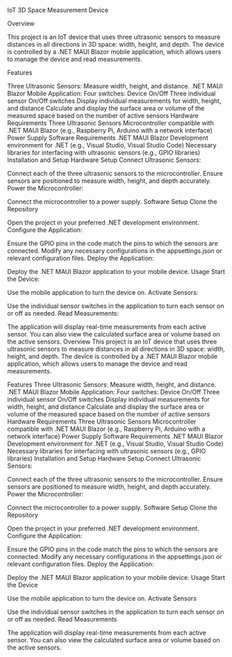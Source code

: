 IoT 3D Space Measurement Device


Overview

This project is an IoT device that uses three ultrasonic sensors to measure distances in all directions in 3D space: width, height, and depth. The device is controlled by a .NET MAUI Blazor mobile application, which allows users to manage the device and read measurements.

Features

Three Ultrasonic Sensors: Measure width, height, and distance.
.NET MAUI Blazor Mobile Application:
Four switches:
Device On/Off
Three individual sensor On/Off switches
Display individual measurements for width, height, and distance
Calculate and display the surface area or volume of the measured space based on the number of active sensors
Hardware Requirements
Three Ultrasonic Sensors
Microcontroller compatible with .NET MAUI Blazor (e.g., Raspberry Pi, Arduino with a network interface)
Power Supply
Software Requirements
.NET MAUI Blazor
Development environment for .NET (e.g., Visual Studio, Visual Studio Code)
Necessary libraries for interfacing with ultrasonic sensors (e.g., GPIO libraries)
Installation and Setup
Hardware Setup
Connect Ultrasonic Sensors:

Connect each of the three ultrasonic sensors to the microcontroller.
Ensure sensors are positioned to measure width, height, and depth accurately.
Power the Microcontroller:

Connect the microcontroller to a power supply.
Software Setup
Clone the Repository

Open the project in your preferred .NET development environment.
Configure the Application:

Ensure the GPIO pins in the code match the pins to which the sensors are connected.
Modify any necessary configurations in the appsettings.json or relevant configuration files.
Deploy the Application:

Deploy the .NET MAUI Blazor application to your mobile device.
Usage
Start the Device:

Use the mobile application to turn the device on.
Activate Sensors:

Use the individual sensor switches in the application to turn each sensor on or off as needed.
Read Measurements:

The application will display real-time measurements from each active sensor.
You can also view the calculated surface area or volume based on the active sensors.
Overview
This project is an IoT device that uses three ultrasonic sensors to measure distances in all directions in 3D space: width, height, and depth. The device is controlled by a .NET MAUI Blazor mobile application, which allows users to manage the device and read measurements.

Features
Three Ultrasonic Sensors: Measure width, height, and distance.
.NET MAUI Blazor Mobile Application:
Four switches:
Device On/Off
Three individual sensor On/Off switches
Display individual measurements for width, height, and distance
Calculate and display the surface area or volume of the measured space based on the number of active sensors
Hardware Requirements
Three Ultrasonic Sensors
Microcontroller compatible with .NET MAUI Blazor (e.g., Raspberry Pi, Arduino with a network interface)
Power Supply
Software Requirements
.NET MAUI Blazor
Development environment for .NET (e.g., Visual Studio, Visual Studio Code)
Necessary libraries for interfacing with ultrasonic sensors (e.g., GPIO libraries)
Installation and Setup
Hardware Setup
Connect Ultrasonic Sensors:

Connect each of the three ultrasonic sensors to the microcontroller.
Ensure sensors are positioned to measure width, height, and depth accurately.
Power the Microcontroller:

Connect the microcontroller to a power supply.
Software Setup
Clone the Repository

Open the project in your preferred .NET development environment.
Configure the Application:

Ensure the GPIO pins in the code match the pins to which the sensors are connected.
Modify any necessary configurations in the appsettings.json or relevant configuration files.
Deploy the Application:

Deploy the .NET MAUI Blazor application to your mobile device.
Usage
Start the Device

Use the mobile application to turn the device on.
Activate Sensors

Use the individual sensor switches in the application to turn each sensor on or off as needed.
Read Measurements

The application will display real-time measurements from each active sensor.
You can also view the calculated surface area or volume based on the active sensors.
